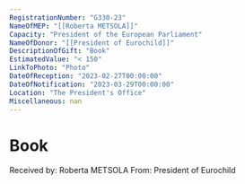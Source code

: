 ```yaml
---
RegistrationNumber: "G330-23"
NameOfMEP: "[[Roberta METSOLA]]"
Capacity: "President of the European Parliament"
NameOfDonor: "[[President of Eurochild]]"
DescriptionOfGift: "Book"
EstimatedValue: "< 150"
LinkToPhoto: "Photo"
DateOfReception: "2023-02-27T00:00:00"
DateOfNotification: "2023-03-29T00:00:00"
Location: "The President's Office"
Miscellaneous: nan
---
```


# Book

Received by: Roberta METSOLA
From: President of Eurochild
